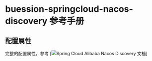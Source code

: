 # buession-springcloud-nacos-discovery 参考手册


## 配置属性


完整的配置属性，参考 [![Spring Cloud Alibaba Nacos Discovery 文档](https://github.com/alibaba/spring-cloud-alibaba/blob/2.2.x/spring-cloud-alibaba-docs/src/main/asciidoc-zh/nacos-discovery.adoc)]